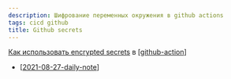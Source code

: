 ```yaml
---
description: Шифрование переменных окружения в github actions
tags: cicd github
title: Github secrets
---
```

[Как использовать encrypted secrets](https://docs.github.com/en/actions/reference/encrypted-secrets) в [[github-action]]

- [[2021-08-27-daily-note]]

[//begin]: # "Autogenerated link references for markdown compatibility"
[github-action]: github-action "Githunb action"
[2021-08-27-daily-note]: ..%2Fposts%2F2021-08-27-daily-note "Как добавить контейнеры на Digital Ocean registry с помощью docker-compose"
[//end]: # "Autogenerated link references"